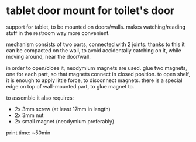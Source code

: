 tablet door mount for toilet's door
===

support for tablet, to be mounted on doors/walls.
makes watching/reading stuff in the restroom way more convenient.

mechanism consists of two parts, connected with 2 joints.
thanks to this it can be compacted on the wall, to avoid accidentally catching on it, while moving around, near the door/wall.

in order to open/close it, neodymium magnets are used.
glue two magnets, one for each part, so that magnets connect in closed position.
to open shelf, it is enough to apply little force, to disconnect magnets.
there is a special edge on top of wall-mounted part, to glue magnet to.

to assemble it also requires:
 - 2x 3mm screw (at least 17mm in length)
 - 2x 3mm nut
 - 2x small magnet (neodymium preferably)

print time: ~50min
